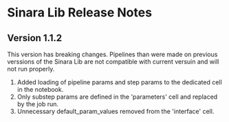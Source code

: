 # Sinara Lib Release Notes

## Version 1.1.2
This version has breaking changes. Pipelines than were made on previous verssions of the Sinara Lib are not compatible with current versuin and will not run properly.
1. Added loading of pipeline params and step params to the dedicated cell in the notebook.
2. Only substep params are defined in the 'parameters' cell and replaced by the job run.
3. Unnecessary default_param_values removed from the 'interface' cell.
